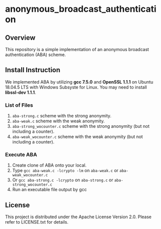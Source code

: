 # anonymous_broadcast_authentication

## Overview
This repository is a simple implementation of an anonymous broadcast authentication (ABA) scheme. 

## Install Instruction
We implemented ABA by utilizing **gcc 7.5.0** and **OpenSSL 1.1.1** on Ubuntu 18.04.5 LTS with Windows Subsyste for Linux. 
You may need to install **libssl-dev 1.1.1**. 

### List of Files
1. `aba-strong.c` scheme with the strong anonymity. 
2. `aba-weak.c` scheme with the weak anonymity. 
3. `aba-strong_wocounter.c` scheme with the strong anonymity (but not including a counter). 
4. `aba-weak_wocounter.c` scheme with the weak anonymity (but not including a counter). 

### Execute ABA
1. Create clone of ABA onto your local.
2. Type `gcc aba-weak.c -lcrypto -lm` on `aba-weak.c` or `aba-weak_wocounter.c`
3. Or `gcc aba-strong.c -lcrypto` on `aba-strong.c` or `aba-strong_wocounter.c`
4. Run an executable file output by gcc

## License
This project is distributed under the Apache License Version 2.0. Please refer to LICENSE.txt for details.
